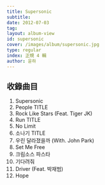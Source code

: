 ```yaml
---
title: Supersonic
subtitle:
date: 2012-07-03
tag:
layout: album-view
id: supersonic
cover: /images/album/supersonic.jpg
type: regular
index: 正規 4 輯
author: 윤하
---
```


## 收錄曲目

1. Supersonic
2. People <span class="badge">TITLE</span>
3. Rock Like Stars (Feat. Tiger JK)
4. Run <span class="badge">TITLE</span>
5. No Limit
6. 소나기 <span class="badge">TITLE</span>
7. 우린 달라졌을까 (With. John Park)
8. Set Me Free
9. 크림소스 파스타
10. 기다려줘
11. Driver (Feat. 박재범)
12. Hope
